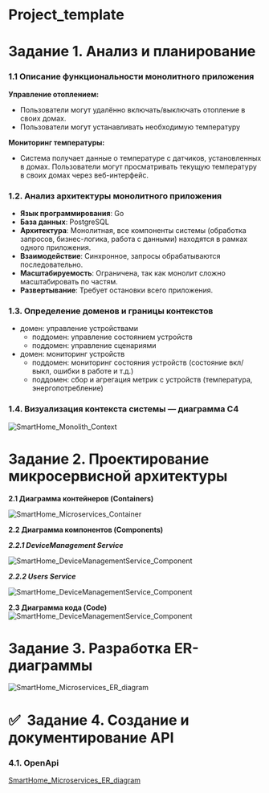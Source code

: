 # Project_template

# Задание 1. Анализ и планирование

### 1.1 Описание функциональности монолитного приложения

**Управление отоплением:**

- Пользователи могут удалённо включать/выключать отопление в своих домах.
- Пользователи могут устанавливать необходимую температуру

**Мониторинг температуры:**

- Система получает данные о температуре с датчиков, установленных в домах. Пользователи могут просматривать текущую температуру в своих домах через веб-интерфейс.

### 1.2. Анализ архитектуры монолитного приложения

- **Язык программирования**: Go
- **База данных**: PostgreSQL
- **Архитектура**: Монолитная, все компоненты системы (обработка запросов, бизнес-логика, работа с данными) находятся в рамках одного приложения.
- **Взаимодействие**: Синхронное, запросы обрабатываются последовательно.
- **Масштабируемость**: Ограничена, так как монолит сложно масштабировать по частям.
- **Развертывание**: Требует остановки всего приложения.

### 1.3. Определение доменов и границы контекстов

- домен: управление устройствами
    - поддомен: управление состоянием устройств
    - поддомен: управление сценариями
- домен: мониторинг устройств
    - поддомен: мониторинг состояния устройств (состояние вкл/выкл, ошибки в работе и т.д.)
    - поддомен: сбор и агрегация метрик с устройств (температура, энергопотребление)

### 1.4. Визуализация контекста системы — диаграмма С4

![SmartHome_Monolith_Context](diagrams/context/SmartHome_Monolith_Context.png)

# Задание 2. Проектирование микросервисной архитектуры

**2.1 Диаграмма контейнеров (Containers)**

![SmartHome_Microservices_Container](diagrams/container/SmartHome_Microservices_Container.png)

**2.2 Диаграмма компонентов (Components)**

***2.2.1 DeviceManagement Service***

![SmartHome_DeviceManagementService_Component](diagrams/component/SmartHome_DeviceManagementService_Component.png)

***2.2.2 Users Service***

![SmartHome_DeviceManagementService_Component](diagrams/component/SmartHome_UsersService_Component.png)



**2.3 Диаграмма кода (Code)**
![SmartHome_DeviceManagementService_Component](diagrams/code/SmartHome_DeviceManagementService_Code_for_event_publisher.png)

[//]: # (![SmartHome_DeviceManagementService_Component]&#40;diagrams/code/SmartHome_DeviceManagementService_Code_for_event_publisher.png&#41;)

# Задание 3. Разработка ER-диаграммы

![SmartHome_Microservices_ER_diagram](diagrams/er/SmartHome_Microservices_ER_diagram.png)

# ✅  Задание 4. Создание и документирование API

### 4.1. OpenApi

[SmartHome_Microservices_ER_diagram](openapi/openapi.yaml)